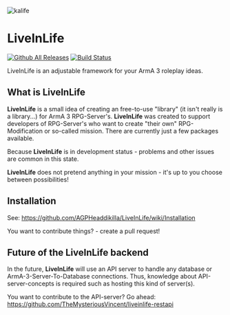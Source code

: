 ![kalife](https://img.picload.org/image/dciiwair/kalife-icon.png)
# LiveInLife
[![Github All Releases](https://img.shields.io/github/downloads/TheMysteriousVincent/LiveInLife/total.svg)](https://github.com/TheMysteriousVincent/LiveInLife/releases)
[![Build Status](https://travis-ci.org/TheMysteriousVincent/LiveInLife.svg?branch=master)](https://travis-ci.org/TheMysteriousVincent/LiveInLife)

LiveInLife is an adjustable framework for your ArmA 3 roleplay ideas.

## What is LiveInLife
**LiveInLife** is a small idea of creating an free-to-use "library" (it isn't really is a library...) for ArmA 3 RPG-Server's. **LiveInLife** was created to support developers of RPG-Server's who want to create "their own" RPG-Modification or so-called mission.
There are currently just a few packages available.

Because **LiveInLife** is in development status - problems and other issues are common in this state.

**LiveInLife** does not pretend anything in your mission - it's up to you choose between possibilities!

## Installation
See: https://github.com/AGPHeaddikilla/LiveInLife/wiki/Installation

You want to contribute things? - create a pull request!

## Future of the LiveInLife backend
In the future, **LiveInLife** will use an API server to handle any database or ArmA-3-Server-To-Database connections.
Thus, knowledge about API-server-concepts is required such as hosting this kind of server(s).

You want to contribute to the API-server? Go ahead: https://github.com/TheMysteriousVincent/liveinlife-restapi
